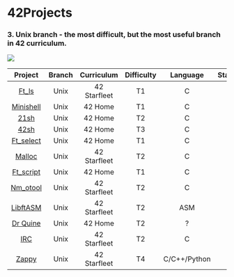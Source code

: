 # 42Projects

### 3. Unix branch - the most difficult, but the most useful branch in 42 curriculum.
![](srcs/unix_b.png)

|Project|Branch|Curriculum|Difficulty|Language|Status|
|:-:|:-:|:-:|:-:|:-:|:-:|
|[Ft_ls](https://github.com/psprawka/Ft_ls)|Unix|42 Starfleet|T1|C|:rooster:|
|[Minishell](https://github.com/psprawka/Minishell)|Unix|42 Home|T1|C|:hatched_chick:|
|[21sh](https://github.com/psprawka/21sh)|Unix|42 Home|T2|C|:egg:|
|[42sh](https://github.com/psprawka/42sh)|Unix|42 Home|T3|C|:egg:|
|[Ft_select](https://github.com/psprawka/Ft_select)|Unix|42 Home|T1|C|:egg:|
|[Malloc](https://github.com/psprawka/Ft_malloc)|Unix|42 Starfleet|T2|C|:hatched_chick:|
|[Ft_script](https://github.com/psprawka/Ft_script)|Unix|42 Home|T1|C|:egg:|
|[Nm_otool](https://github.com/psprawka/Nm-otool)|Unix|42 Starfleet|T2|C|:hatching_chick:|
|[LibftASM](https://github.com/psprawka/LibftASM)|Unix|42 Starfleet|T2|ASM|:rooster:|
|[Dr Quine](https://github.com/psprawka/Dr_Quine)|Unix|42 Home|T2|?|:egg:|
|[IRC](https://github.com/psprawka/IRC)|Unix|42 Starfleet|T2|C|:hatched_chick:|
|[Zappy](https://github.com/psprawka/Zappy)|Unix|42 Starfleet|T4|C/C++/Python|:rooster:|
 </br>
 
